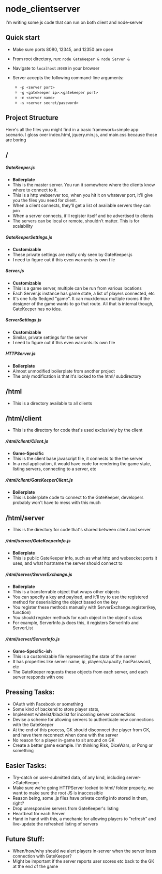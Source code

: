 # node_clientserver
I'm writing some js code that can run on both client and node-server


## Quick start

* Make sure ports 8080, 12345, and 12350 are open
* From root directory, run: ```node GateKeeper & node Server &```
* Navigate to ```localhost:8080``` in your browser

* Server accepts the following command-line arguments:
	* ```-p <server port>```
	* ```-g <gatekeeper ip>:<gatekeeper port>```
	* ```-n <server name>```
	* ```-s <server secret/password>```
    


## Project Structure
Here's all the files you might find in a basic framework+simple app scenario. I gloss over index.html, jquery.min.js, and main.css because those are boring

## /

##### GateKeeper.js
* **Boilerplate**
* This is the master server. You run it somewhere where the clients know where to connect to it.
* This is a http webserver too, when you hit it on whatever port, it'll give you the files you need for client.
* When a client connects, they'll get a list of available servers they can join
* When a server connects, it'll register itself and be advertised to clients
* The servers can be local or remote, shouldn't matter. This is for scalability

##### GateKeeperSettings.js
* **Customizable**
* These private settings are really only seen by GateKeeper.js
* I need to figure out if this even warrants its own file


##### Server.js
* **Customizable**
* This is a game server, multiple can be run from various locations
* Each Server.js instance has game state, a list of players connected, etc
* It's one fully fledged "game". It can mux/demux multiple rooms if the designer of the game wants to go that route. All that is internal though, GateKeeper has no idea.

##### ServerSettings.js
* **Customizable**
* Similar, private settings for the server
* I need to figure out if this even warrants its own file

##### HTTPServer.js
* **Boilerplate**
* Almost unmodified boilerplate from another project
* The only modification is that it's locked to the html/ subdirectory

## /html
* This is a directory available to all clients

## /html/client
* This is the directory for code that's used exclusively by the client

##### /html/client/Client.js
* **Game-Specific**
* This is the client base javascript file, it connects to the the server
* In a real application, it would have code for rendering the game state, listing servers, connecting to a server, etc

##### /html/client/GateKeeperClient.js
* **Boilerplate**
* This is boilerplate code to connect to the GateKeeper, developers probably won't have to mess with this much

## /html/server
* This is the directory for code that's shared between client and server

##### /html/server/GateKeeperInfo.js
* **Boilerplate**
* This is public GateKeeper info, such as what http and websocket ports it uses, and what hostname the server should connect to

##### /html/server/ServerExchange.js
* **Boilerplate**
* This is a transferrable object that wraps other objects
* You can specify a key and payload, and it'll try to use the registered method for deserializing the object based on the key
* You register these methods manually with ServerExchange.register(key, function)
* You should register methods for each object in the object's class
 * For example, ServerInfo.js does this, it registers ServerInfo and ServerList


##### /html/server/ServerInfo.js
* **Game-Specific-ish**
* This is a customizable file representing the state of the server
* It has properties like server name, ip, players/capacity, hasPassword, etc
* The GateKeeper requests these objects from each server, and each server responds with one

## Pressing Tasks:
* OAuth with Facebook or something
* Some kind of backend to store player stats, 
* Implement whitelist/blacklist for incoming server connections
* Devise a scheme for allowing servers to authenticate new connections with the GateKeeper
 * At the end of this process, GK should disconnect the player from GK, and have them reconnect when done with the server
 * No reason for a player in-game to sit around on GK
* Create a better game example. I'm thinking Risk, DiceWars, or Pong or something

## Easier Tasks:
* Try-catch on user-submitted data, of any kind, including server->GateKeeper
* Make sure we're going HTTPServer locked to html/ folder properly, we want to make sure the root JS is inaccessible
 * Reason being, some .js files have private config info stored in them, right?
* Drop unresponsive servers from GateKeeper's listing
* Heartbeat for each Server
 * Hand in hand with this, a mechanic for allowing players to "refresh" and live-update the refreshed listing of servers

## Future Stuff:
* When/how/why should we alert players in-server when the server loses connection with GateKeeper?
 * Might be important if the server reports user scores etc back to the GK at the end of the game

